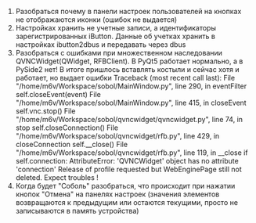 1. Разобраться почему в панели настроек пользователей на кнопках не отображаются иконки (ошибок не выдается)
2. Настройках хранить не учетные записи, а идентификаторы зарегистрированных iButton. Данные об учетках хранить в настройках ibutton2dbus и передавать через dbus
3. Разобраться с ошибками при множественном наследовании QVNCWidget(QWidget, RFBClient). В PyQt5 работает нормально, а в PySide2 нет! В итоге пришлось вставлять костыли и сейчас хотя и работает, но выдает ошибки
Traceback (most recent call last):
  File "/home/m6v/Workspace/sobol/MainWindow.py", line 290, in eventFilter
    self.closeEvent(event)
  File "/home/m6v/Workspace/sobol/MainWindow.py", line 415, in closeEvent
    self.vnc.stop()
  File "/home/m6v/Workspace/sobol/qvncwidget/qvncwidget.py", line 74, in stop
    self.closeConnection()
  File "/home/m6v/Workspace/sobol/qvncwidget/rfb.py", line 429, in closeConnection
    self.__close()
  File "/home/m6v/Workspace/sobol/qvncwidget/rfb.py", line 119, in __close
    if self.connection:
AttributeError: 'QVNCWidget' object has no attribute 'connection'
Release of profile requested but WebEnginePage still not deleted. Expect troubles !
4. Когда будет "Соболь" разобраться, что происходит при нажатии кнопок "Отмена" на панелях настроек (значения элементов возвращаются к предыдущим или остаются текущими, просто не записываются в память устройства)

